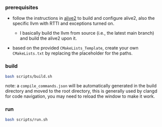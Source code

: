 ### prerequisites
- follow the instructions in [alive2](https://github.com/alive2/alive2) to build and configure alive2, also the specific llvm with RTTI and exceptions turned on.
  - I basically build the llvm from source (i.e., the latest main branch) and build the alive2 upon it.

- based on the provided `CMakeLists_Template`, create your own `CMakeLists.txt` by replacing the placeholder for the paths.

### build
```bash
bash scripts/build.sh
```

note: a `compile_commands.json` will be automatically generated in the build directory and moved to the root directory, this is generally used by clangd for code navigation, you may need to reload the window to make it work.

### run
```bash
bash scripts/run.sh
```
